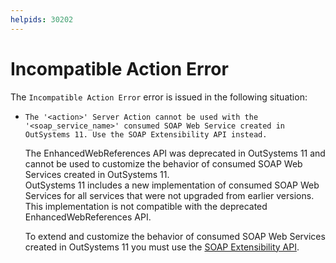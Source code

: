 ```yaml
---
helpids: 30202
---
```


# Incompatible Action Error

The `Incompatible Action Error` error is issued in the following situation:

* `The '<action>' Server Action cannot be used with the '<soap_service_name>' consumed SOAP Web Service created in OutSystems 11. Use the SOAP Extensibility API instead.`

  The EnhancedWebReferences API was deprecated in OutSystems 11 and cannot be used to customize the behavior of consumed SOAP Web Services created in OutSystems 11.  
  OutSystems 11 includes a new implementation of consumed SOAP Web Services for all services that were not upgraded from earlier versions. This implementation is not compatible with the deprecated EnhancedWebReferences API.

  To extend and customize the behavior of consumed SOAP Web Services created in OutSystems 11 you must use the [SOAP Extensibility API](../../apis/soap-extensibility-api.md).


